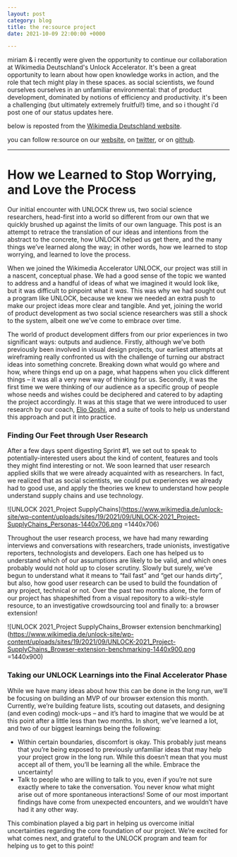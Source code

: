 ```yaml
---
layout: post
category: blog
title: the re:source project
date: 2021-10-09 22:00:00 +0000

---
```

miriam & i recently were given the opportunity to continue our collaboration at Wikimedia Deutschland's Unlock Accelerator. It's been a great opportunity to learn about how open knowledge works in action, and the role that tech might play in these spaces. as social scientists, we found ourselves ourselves in an unfamiliar environmental: that of product development, dominated by notions of efficiency and productivity. it's been a challenging (but ultimately extremely fruitful!) time, and so i thought i'd post one of our status updates here. 

below is reposted from the [Wikimedia Deutschland website](https://www.wikimedia.de/unlock/unlock-blog/supply-chains/).

you can follow re:source on our [website](https://www.resource-project.co/), on [twitter](twitter.com/theresourceproj), or on [github](https://github.com/the-resource-project/rsc-browser-extension).

***

# How we Learned to Stop Worrying, and Love the Process

Our initial encounter with UNLOCK threw us, two social science researchers, head-first into a world so different from our own that we quickly brushed up against the limits of our own language. This post is an attempt to retrace the translation of our ideas and intentions from the abstract to the concrete, how UNLOCK helped us get there, and the many things we’ve learned along the way; in other words, how we learned to stop worrying, and learned to love the process.

When we joined the Wikimedia Accelerator UNLOCK, our project was still in a nascent, conceptual phase. We had a good sense of the topic we wanted to address and a handful of ideas of what we imagined it would look like, but it was difficult to pinpoint what it *was*. This was why we had sought out a program like UNLOCK, because we knew we needed an extra push to make our project ideas more clear and tangible. And yet, joining the world of product development as two social science researchers was still a shock to the system, albeit one we’ve come to embrace over time.

The world of product development differs from our prior experiences in two significant ways: outputs and audience. Firstly, although we’ve both previously been involved in visual design projects, our earliest attempts at wireframing really confronted us with the challenge of turning our abstract ideas into something concrete. Breaking down what would go where and how, where things end up on a page, what happens when you click different things – it was all a very new way of thinking for us. Secondly, it was the first time we were thinking of our audience as a specific group of people whose needs and wishes could be deciphered and catered to by adapting the project accordingly. It was at this stage that we were introduced to user research by our coach, [Elio Qoshi](https://de.linkedin.com/in/elioqoshi), and a suite of tools to help us understand this approach and put it into practice.

### Finding Our Feet through User Research

After a few days spent digesting Sprint #1, we set out to speak to potentially-interested users about the kind of content, features and tools they might find interesting or not. We soon learned that user research applied skills that we were already acquainted with as researchers. In fact, we realized that as social scientists, we could put experiences we already had to good use, and apply the theories we knew to understand how people understand supply chains and use technology.

![UNLOCK 2021_Project SupplyChains](https://www.wikimedia.de/unlock-site/wp-content/uploads/sites/19/2021/09/UNLOCK-2021_Project-SupplyChains_Personas-1440x706.png =1440x706)

Throughout the user research process, we have had many rewarding interviews and conversations with researchers, trade unionists, investigative reporters, technologists and developers. Each one has helped us to understand which of our assumptions are likely to be valid, and which ones probably would not hold up to closer scrutiny. Slowly but surely, we’ve begun to understand what it means to “fail fast” and “get our hands dirty”, but also, how good user research can be used to build the foundation of any project, technical or not. Over the past two months alone, the form of our project has shapeshifted from a visual repository to a wiki-style resource, to an investigative crowdsourcing tool and finally to: a browser extension!

![UNLOCK 2021_Project SupplyChains_Browser extension benchmarking](https://www.wikimedia.de/unlock-site/wp-content/uploads/sites/19/2021/09/UNLOCK-2021_Project-SupplyChains_Browser-extension-benchmarking-1440x900.png =1440x900)

### Taking our UNLOCK Learnings into the Final Accelerator Phase

While we have many ideas about how this can be done in the long run, we’ll be focusing on building an MVP of our browser extension this month. Currently, we’re building feature lists, scouting out datasets, and designing (and even coding) mock-ups – and it’s hard to imagine that we would be at this point after a little less than two months. In short, we’ve learned a lot, and two of our biggest learnings being the following:

* Within certain boundaries, discomfort is okay. This probably just means that you’re being exposed to previously unfamiliar ideas that may help your project grow in the long run. While this doesn’t mean that you must accept all of them, you’ll be learning all the while. Embrace the uncertainty!
* Talk to people who are willing to talk to you, even if you’re not sure exactly where to take the conversation. You never know what might arise out of more spontaneous interactions! Some of our most important findings have come from unexpected encounters, and we wouldn’t have had it any other way.

This combination played a big part in helping us overcome initial uncertainties regarding the core foundation of our project. We’re excited for what comes next, and grateful to the UNLOCK program and team for helping us to get to this point!